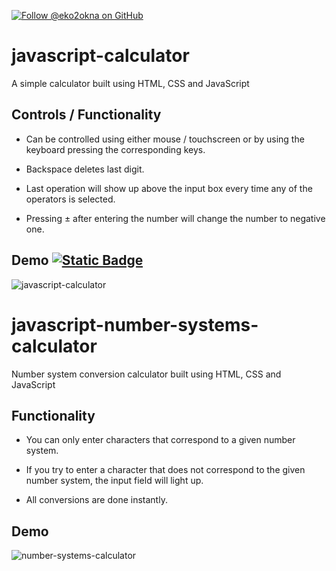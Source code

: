 [![Follow @eko2okna on GitHub](https://img.shields.io/github/followers/eko2okna?label=Follow&style=social)](https://github.com/eko2okna)



# javascript-calculator
A simple calculator built using HTML, CSS and JavaScript

## Controls / Functionality

- Can be controlled using either mouse / touchscreen or by using the keyboard pressing the corresponding keys.

- Backspace deletes last digit.

- Last operation will show up above the input box every time any of the operators is selected.

- Pressing ± after entering the number will change the number to negative one.

## Demo [![Static Badge](https://img.shields.io/badge/Check-here-blue)](https://eko2okna.github.io/javascript-calculator/Calculator/)

![javascript-calculator](https://github.com/user-attachments/assets/9cef7fee-7070-4c69-bb41-38758700b744)


# javascript-number-systems-calculator
Number system conversion calculator built using HTML, CSS and JavaScript

## Functionality

- You can only enter characters that correspond to a given number system.

- If you try to enter a character that does not correspond to the given number system, the input field will light up.

- All conversions are done instantly.
  
## Demo

![number-systems-calculator](https://github.com/user-attachments/assets/2730cc7b-cae7-406d-9cf0-4cde45fa283a)
